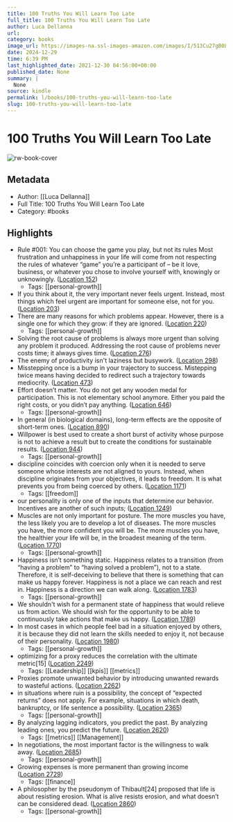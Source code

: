 ```yaml
---
title: 100 Truths You Will Learn Too Late
full_title: 100 Truths You Will Learn Too Late
author: Luca Dellanna
url: 
category: books
image_url: https://images-na.ssl-images-amazon.com/images/I/513Cu27gB0L._SL200_.jpg
date: 2024-12-29
time: 6:39 PM
last_highlighted_date: 2021-12-30 04:56:00+00:00
published_date: None
summary: |
  None
source: kindle
permalink: l/books/100-truths-you-will-learn-too-late
slug: 100-truths-you-will-learn-too-late
---
```

# 100 Truths You Will Learn Too Late

![rw-book-cover](https://images-na.ssl-images-amazon.com/images/I/513Cu27gB0L._SL200_.jpg)

## Metadata
- Author: [[Luca Dellanna]]
- Full Title: 100 Truths You Will Learn Too Late
- Category: #books

## Highlights
- Rule #001: You can choose the game you play, but not its rules Most frustration and unhappiness in your life will come from not respecting the rules of whatever “game” you’re a participant of – be it love, business, or whatever you chose to involve yourself with, knowingly or unknowingly. ([Location 152](https://readwise.io/to_kindle?action=open&asin=B07RRCXV3J&location=152))
    - Tags: [[personal-growth]] 
- If you think about it, the very important never feels urgent. Instead, most things which feel urgent are important for someone else, not for you. ([Location 203](https://readwise.io/to_kindle?action=open&asin=B07RRCXV3J&location=203))
- There are many reasons for which problems appear. However, there is a single one for which they grow: if they are ignored. ([Location 220](https://readwise.io/to_kindle?action=open&asin=B07RRCXV3J&location=220))
    - Tags: [[personal-growth]] 
- Solving the root cause of problems is always more urgent than solving any problem it produced. Addressing the root cause of problems never costs time; it always gives time. ([Location 276](https://readwise.io/to_kindle?action=open&asin=B07RRCXV3J&location=276))
- The enemy of productivity isn't laziness but busywork. ([Location 298](https://readwise.io/to_kindle?action=open&asin=B07RRCXV3J&location=298))
- Misstepping once is a bump in your trajectory to success. Mistepping twice means having decided to redirect such a trajectory towards mediocrity. ([Location 473](https://readwise.io/to_kindle?action=open&asin=B07RRCXV3J&location=473))
- Effort doesn’t matter. You do not get any wooden medal for participation. This is not elementary school anymore. Either you paid the right costs, or you didn’t pay anything. ([Location 646](https://readwise.io/to_kindle?action=open&asin=B07RRCXV3J&location=646))
    - Tags: [[personal-growth]] 
- In general (in biological domains), long-term effects are the opposite of short-term ones. ([Location 890](https://readwise.io/to_kindle?action=open&asin=B07RRCXV3J&location=890))
- Willpower is best used to create a short burst of activity whose purpose is not to achieve a result but to create the conditions for sustainable results. ([Location 944](https://readwise.io/to_kindle?action=open&asin=B07RRCXV3J&location=944))
    - Tags: [[personal-growth]] 
- discipline coincides with coercion only when it is needed to serve someone whose interests are not aligned to yours. Instead, when discipline originates from your objectives, it leads to freedom. It is what prevents you from being coerced by others. ([Location 1171](https://readwise.io/to_kindle?action=open&asin=B07RRCXV3J&location=1171))
    - Tags: [[freedom]] 
- our personality is only one of the inputs that determine our behavior. Incentives are another of such inputs; ([Location 1249](https://readwise.io/to_kindle?action=open&asin=B07RRCXV3J&location=1249))
- Muscles are not only important for posture. The more muscles you have, the less likely you are to develop a lot of diseases. The more muscles you have, the more confident you will be. The more muscles you have, the healthier your life will be, in the broadest meaning of the term. ([Location 1770](https://readwise.io/to_kindle?action=open&asin=B07RRCXV3J&location=1770))
    - Tags: [[personal-growth]] 
- Happiness isn’t something static. Happiness relates to a transition (from “having a problem” to “having solved a problem”), not to a state. Therefore, it is self-deceiving to believe that there is something that can make us happy forever. Happiness is not a place we can reach and rest in. Happiness is a direction we can walk along. ([Location 1783](https://readwise.io/to_kindle?action=open&asin=B07RRCXV3J&location=1783))
    - Tags: [[personal-growth]] 
- We shouldn't wish for a permanent state of happiness that would relieve us from action. We should wish for the opportunity to be able to continuously take actions that make us happy. ([Location 1789](https://readwise.io/to_kindle?action=open&asin=B07RRCXV3J&location=1789))
- In most cases in which people feel bad in a situation enjoyed by others, it is because they did not learn the skills needed to enjoy it, not because of their personality. ([Location 1980](https://readwise.io/to_kindle?action=open&asin=B07RRCXV3J&location=1980))
    - Tags: [[personal-growth]] 
- optimizing for a proxy reduces the correlation with the ultimate metric[15] ([Location 2249](https://readwise.io/to_kindle?action=open&asin=B07RRCXV3J&location=2249))
    - Tags: [[Leadership]] [[kpis]] [[metrics]] 
- Proxies promote unwanted behavior by introducing unwanted rewards to wasteful actions. ([Location 2262](https://readwise.io/to_kindle?action=open&asin=B07RRCXV3J&location=2262))
- in situations where ruin is a possibility, the concept of “expected returns” does not apply. For example, situations in which death, bankruptcy, or life sentence a possibility. ([Location 2365](https://readwise.io/to_kindle?action=open&asin=B07RRCXV3J&location=2365))
    - Tags: [[personal-growth]] 
- By analyzing lagging indicators, you predict the past. By analyzing leading ones, you predict the future. ([Location 2620](https://readwise.io/to_kindle?action=open&asin=B07RRCXV3J&location=2620))
    - Tags: [[metrics]] [[Management]] 
- In negotiations, the most important factor is the willingness to walk away. ([Location 2685](https://readwise.io/to_kindle?action=open&asin=B07RRCXV3J&location=2685))
    - Tags: [[personal-growth]] 
- Growing expenses is more permanent than growing income ([Location 2729](https://readwise.io/to_kindle?action=open&asin=B07RRCXV3J&location=2729))
    - Tags: [[finance]] 
- A philosopher by the pseudonym of Thibault[24] proposed that life is about resisting erosion. What is alive resists erosion, and what doesn’t can be considered dead. ([Location 2860](https://readwise.io/to_kindle?action=open&asin=B07RRCXV3J&location=2860))
    - Tags: [[personal-growth]] 


